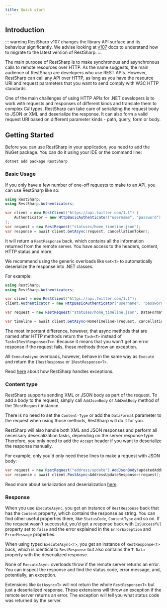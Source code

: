 ```yaml
---
title: Quick start
---
```


## Introduction

::: warning
RestSharp v107 changes the library API surface and its behaviour significantly. We advise looking at [v107](/v107/) docs to understand how to migrate to the latest version of RestSharp.
:::

The main purpose of RestSharp is to make synchronous and asynchronous calls to remote resources over HTTP. As the name suggests, the main audience of RestSharp are developers who use REST APIs. However, RestSharp can call any API over HTTP, as long as you have the resource URI and request parameters that you want to send comply with W3C HTTP standards.

One of the main challenges of using HTTP APIs for .NET developers is to work with requests and responses of different kinds and translate them to complex C# types. RestSharp can take care of serializing the request body to JSON or XML and deserialize the response. It can also form a valid request URI based on different parameter kinds - path, query, form or body.

## Getting Started

Before you can use RestSharp in your application, you need to add the NuGet package. You can do it using your IDE or the command line:

```
dotnet add package RestSharp
```

### Basic Usage

If you only have a few number of one-off requests to make to an API, you can use RestSharp like so:

```csharp
using RestSharp;
using RestSharp.Authenticators;

var client = new RestClient("https://api.twitter.com/1.1") {
    Authenticator = new HttpBasicAuthenticator("username", "password");
};
var request = new RestRequest("statuses/home_timeline.json");
var response = await client.GetAsync(request, cancellationToken);
```

It will return a `RestResponse` back, which contains all the information returned from the remote server.
You have access to the headers, content, HTTP status and more.

We recommend using the generic overloads like `Get<T>` to automatically deserialize the response into .NET classes.

For example:

```csharp
using RestSharp;
using RestSharp.Authenticators;

var client = new RestClient("https://api.twitter.com/1.1");
client.Authenticator = new HttpBasicAuthenticator("username", "password");

var request = new RestRequest("statuses/home_timeline.json", DataFormat.Json);

var timeline = await client.GetAsync<HomeTimeline>(request, cancellationToken);
```

The most important difference, however, that async methods that are named after HTTP methods return the `Task<T>` instead of `Task<IRestResponse<T>>`. Because it means that you won't get an error response if the request fails, those methods
throw an exception.

All `ExecuteAsync` overloads, however, behave in the same way as `Execute` and return the `IRestResponse` or `IRestResponse<T>`.

Read [here](error-handling.md) about how RestSharp handles exceptions.

### Content type

RestSharp supports sending XML or JSON body as part of the request. To add a body to the request, simply call `AddJsonBody` or `AddXmlBody` method of the `IRestRequest` instance.

There is no need to set the `Content-Type` or add the `DataFormat` parameter to the request when using those methods, RestSharp will do it for you.

RestSharp will also handle both XML and JSON responses and perform all necessary deserialization tasks, depending on the server response type. Therefore, you only need to add the `Accept` header if you want to deserialize the response manually.

For example, only you'd only need these lines to make a request with JSON body:

```csharp
var request = new RestRequest("address/update").AddJsonBody(updatedAddress);
var response = await client.PostAsync<AddressUpdateResponse>(request);
```

Read more about serialization and deserialization [here](serialization.md).

### Response

When you use `ExecuteAsync`, you get an instance of `RestResponse` back that has the `Content` property, which contains the response as string. You can find other useful properties there, like `StatusCode`, `ContentType` and so on. If the request wasn't successful, you'd get a response back with `IsSuccessful` property set to `false` and the error explained in the `ErrorException` and `ErrorMessage` properties.

When using typed `ExecuteAsync<T>`, you get an instance of `RestResponse<T>` back, which is identical to `RestResponse` but also contains the `T Data` property with the deserialized response.

None of `ExecuteAsync` overloads throw if the remote server returns an error. You can inspect the response and find the status code, error message, and, potentially, an exception.

Extensions like `GetAsync<T>` will not return the whole `RestResponse<T>` but just a deserialized response. These extensions will throw an exception if the remote server returns an error. The exception will tell you what status code was returned by the server.
